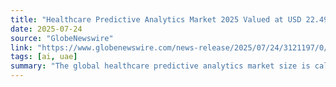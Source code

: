 ```yaml
---
title: "Healthcare Predictive Analytics Market 2025 Valued at USD 22.49 Billion, Forecast to Grow by 24.04% CAGR till 2034"
date: 2025-07-24
source: "GlobeNewswire"
link: "https://www.globenewswire.com/news-release/2025/07/24/3121197/0/en/Healthcare-Predictive-Analytics-Market-2025-Valued-at-USD-22-49-Billion-Forecast-to-Grow-by-24-04-CAGR-till-2034.html"
tags: [ai, uae]
summary: "The global healthcare predictive analytics market size is calculated at USD 22.49 billion in 2025 and is expected to reach around USD 156.36 billion by 2034, growing at a CAGR of 24.04% for the forecasted period. The global healthcare predictive analytics mar…"
---
```


